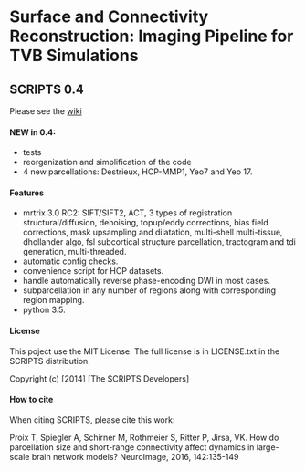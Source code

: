 # Surface and Connectivity Reconstruction: Imaging Pipeline for TVB Simulations
## SCRIPTS 0.4
 
Please see the [wiki](https://github.com/ins-amu/scripts/wiki)

#### NEW in 0.4:
- tests
- reorganization and simplification of the code
- 4 new parcellations: Destrieux, HCP-MMP1, Yeo7 and Yeo 17.

#### Features
- mrtrix 3.0 RC2: SIFT/SIFT2, ACT, 3 types of registration structural/diffusion, denoising, topup/eddy corrections, bias field corrections, mask upsampling and dilatation, multi-shell multi-tissue, dhollander algo, fsl subcortical structure parcellation, tractogram and tdi generation, multi-threaded.
- automatic config checks.
- convenience script for HCP datasets.
- handle automatically reverse phase-encoding DWI in most cases.
- subparcellation in any number of regions along with corresponding region mapping.
- python 3.5.

#### License
This poject use the MIT License.
The full license is in LICENSE.txt in the SCRIPTS distribution.

Copyright (c) [2014] [The SCRIPTS Developers]

#### How to cite

When citing SCRIPTS, please cite this work:

Proix T, Spiegler A, Schirner M, Rothmeier S, Ritter P, Jirsa, VK. How do parcellation size and short-range connectivity affect dynamics in large-scale brain network models? NeuroImage, 2016, 142:135-149
